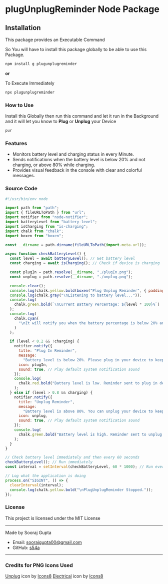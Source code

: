 # plugUnplugReminder Node Package

## Installation

This package provides an Executable Command

So You will have to install this package globally to be able to use this Package.

```bash
npm install g plugunplugreminder
```

**or**

To Execute Immediately

```sh
npx plugunplugreminder
```

### How to Use

Install this Globally then run this command and let it run in the Background and it will let you know to **Plug** or **Unplug** your Device

```sh
pur
```

### Features

- Monitors battery level and charging status in every Minute.
- Sends notifications when the battery level is below 20% and not charging, or above 80% while charging.
- Provides visual feedback in the console with clear and colorful messages.

### Source Code

```js
#!/usr/bin/env node

import path from "path";
import { fileURLToPath } from "url";
import notifier from "node-notifier";
import batteryLevel from "battery-level";
import isCharging from "is-charging";
import chalk from "chalk";
import boxen from "boxen";

const __dirname = path.dirname(fileURLToPath(import.meta.url));

async function checkBatteryLevel() {
  const level = await batteryLevel(); // Get battery level
  const charging = await isCharging(); // Check if device is charging

  const plugIn = path.resolve(__dirname, "./plugIn.png");
  const unplug = path.resolve(__dirname, "./unplug.png");

  console.clear();
  console.log(chalk.yellow.bold(boxen("Plug Unplug Reminder", { padding: 1 })));
  console.log(chalk.gray("\nListening to battery level..."));
  console.log(
    chalk.green.bold(`\nCurrent Battery Percentage: ${level * 100}%`)
  );
  console.log(
    chalk.cyan(
      "\nIt will notify you when the battery percentage is below 20% and not Charging & above 80% while Charging."
    )
  );

  if (level < 0.2 && !charging) {
    notifier.notify({
      title: "Plug In Reminder",
      message:
        "Battery level is below 20%. Please plug in your device to keep the battery in optimum health.",
      icon: plugIn,
      sound: true, // Play default system notification sound
    });
    console.log(
      chalk.red.bold("Battery level is low. Reminder sent to plug in device.")
    );
  } else if (level > 0.8 && charging) {
    notifier.notify({
      title: "Unplug Reminder",
      message:
        "Battery level is above 80%. You can unplug your device to keep the battery in optimum health.",
      icon: unplug,
      sound: true, // Play default system notification sound
    });
    console.log(
      chalk.green.bold("Battery level is high. Reminder sent to unplug device.")
    );
  }
}

// Check battery level immediately and then every 60 seconds
checkBatteryLevel(); // Run immediately
const interval = setInterval(checkBatteryLevel, 60 * 1000); // Run every 60 seconds

// Log what the application is doing
process.on("SIGINT", () => {
  clearInterval(interval);
  console.log(chalk.yellow.bold("\nPlugUnplugReminder Stopped."));
});
```

### License

This project is licensed under the MIT License

---

Made by Sooraj Gupta

- Email: soorajgupta00@gmail.com
- GitHub: [s54a](https://github.com/s54a)

---

### Credits for PNG Icons Used

<a target="_blank" href="https://icons8.com/icon/12025/disconnected">Unplug</a> icon by <a target="_blank" href="https://icons8.com">Icons8</a>
<a target="_blank" href="https://icons8.com/icon/12088/electrical">Electrical</a> icon by <a target="_blank" href="https://icons8.com">Icons8</a>
